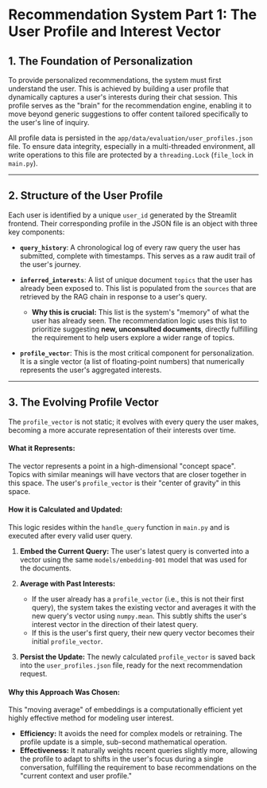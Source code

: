 # Recommendation System Part 1: The User Profile and Interest Vector

## 1. The Foundation of Personalization

To provide personalized recommendations, the system must first understand the user. This is achieved by building a user profile that dynamically captures a user's interests during their chat session. This profile serves as the "brain" for the recommendation engine, enabling it to move beyond generic suggestions to offer content tailored specifically to the user's line of inquiry.

All profile data is persisted in the `app/data/evaluation/user_profiles.json` file. To ensure data integrity, especially in a multi-threaded environment, all write operations to this file are protected by a `threading.Lock` (`file_lock` in `main.py`).

---

## 2. Structure of the User Profile

Each user is identified by a unique `user_id` generated by the Streamlit frontend. Their corresponding profile in the JSON file is an object with three key components:

*   **`query_history`**: A chronological log of every raw query the user has submitted, complete with timestamps. This serves as a raw audit trail of the user's journey.

*   **`inferred_interests`**: A list of unique document `topics` that the user has already been exposed to. This list is populated from the `sources` that are retrieved by the RAG chain in response to a user's query.

    *   **Why this is crucial:** This list is the system's "memory" of what the user has already seen. The recommendation logic uses this list to prioritize suggesting **new, unconsulted documents**, directly fulfilling the requirement to help users explore a wider range of topics.

*   **`profile_vector`**: This is the most critical component for personalization. It is a single vector (a list of floating-point numbers) that numerically represents the user's aggregated interests.

---

## 3. The Evolving Profile Vector

The `profile_vector` is not static; it evolves with every query the user makes, becoming a more accurate representation of their interests over time.

#### **What it Represents:**
The vector represents a point in a high-dimensional "concept space". Topics with similar meanings will have vectors that are closer together in this space. The user's `profile_vector` is their "center of gravity" in this space.

#### **How it is Calculated and Updated:**
This logic resides within the `handle_query` function in `main.py` and is executed after every valid user query.

1.  **Embed the Current Query:** The user's latest query is converted into a vector using the same `models/embedding-001` model that was used for the documents.

2.  **Average with Past Interests:**
    *   If the user already has a `profile_vector` (i.e., this is not their first query), the system takes the existing vector and averages it with the new query's vector using `numpy.mean`. This subtly shifts the user's interest vector in the direction of their latest query.
    *   If this is the user's first query, their new query vector becomes their initial `profile_vector`.

3.  **Persist the Update:** The newly calculated `profile_vector` is saved back into the `user_profiles.json` file, ready for the next recommendation request.

#### **Why this Approach Was Chosen:**
This "moving average" of embeddings is a computationally efficient yet highly effective method for modeling user interest.

*   **Efficiency:** It avoids the need for complex models or retraining. The profile update is a simple, sub-second mathematical operation.
*   **Effectiveness:** It naturally weights recent queries slightly more, allowing the profile to adapt to shifts in the user's focus during a single conversation, fulfilling the requirement to base recommendations on the "current context and user profile."